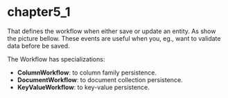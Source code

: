 # chapter5\_1

That defines the workflow when either save or update an entity. As show the picture bellow. These events are useful when you, eg., want to validate data before be saved.

The Workflow has specializations:

* **ColumnWorkflow**: to column family persistence.
* **DocumentWorkflow**: to document collection persistence.
* **KeyValueWorkflow**: to key-value persistence.

